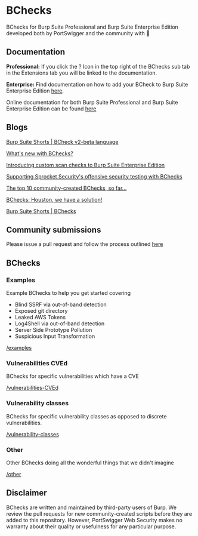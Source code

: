 # BChecks

BChecks for Burp Suite Professional and Burp Suite Enterprise Edition developed both by PortSwigger and the community with 🧡

## Documentation
**Professional:** If you click the ? Icon in the top right of the BChecks sub tab in the Extensions tab you will be linked to the documentation.

**Enterprise:** Find documentation on how to add your BCheck to Burp Suite Enterprise Edition [here](https://portswigger.net/burp/documentation/enterprise/user-guide/extensions/adding-extensions#adding-bchecks-to-burp-suite-enterprise-edition).

Online documentation for both Burp Suite Professional and Burp Suite Enterprise Edition can be found [here](https://portswigger.net/burp/documentation/scanner/bchecks)

## Blogs

[Burp Suite Shorts | BCheck v2-beta language](https://youtu.be/lR04_eN4Uuo)

[What's new with BChecks?](https://portswigger.net/blog/whats-new-with-bchecks)

[Introducing custom scan checks to Burp Suite Enterprise Edition](https://portswigger.net/blog/introducing-custom-scan-checks-to-burp-suite-enterprise-edition)

[Supporting Sprocket Security's offensive security testing with BChecks](https://portswigger.net/blog/supporting-sprocket-securitys-offensive-security-testing-with-bchecks-from-burp-suite)

[The top 10 community-created BChecks, so far...](https://portswigger.net/blog/the-top-10-community-created-bchecks-so-far)

[BChecks: Houston, we have a solution!](https://portswigger.net/blog/bchecks-houston-we-have-a-solution)

[Burp Suite Shorts | BChecks](https://youtu.be/NaiQMJk4nus)

## Community submissions
Please issue a pull request and follow the process outlined [here](https://github.com/PortSwigger/BChecks/blob/main/CONTRIBUTING.md)

## BChecks

### Examples
Example BChecks to help you get started covering
* Blind SSRF via out-of-band detection
* Exposed git directory
* Leaked AWS Tokens
* Log4Shell via out-of-band detection
* Server Side Prototype Pollution
* Suspicious Input Transformation

[/examples](/examples/)

### Vulnerabilities CVEd
BChecks for specific vulnerabilities which have a CVE

[/vulnerabilities-CVEd](/vulnerabilities-CVEd/)

### Vulnerability classes
BChecks for specific vulnerability classes as opposed to discrete vulnerabilities. 

[/vulnerability-classes](/vulnerability-classes/)

### Other
Other BChecks doing all the wonderful things that we didn't imagine

[/other](/other/)

## Disclaimer
BChecks are written and maintained by third-party users of Burp. We review the pull requests for new community-created scripts before they are added to this repository. However, PortSwigger Web Security makes no warranty about their quality or usefulness for any particular purpose.
